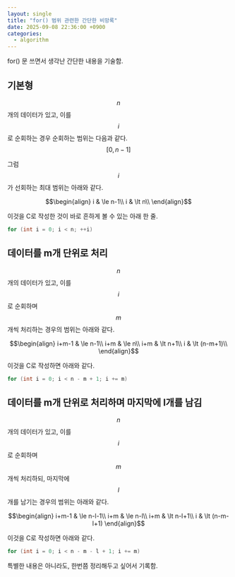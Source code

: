 ```yaml
---
layout: single
title: "for() 범위 관련한 간단한 비망록"
date: 2025-09-08 22:36:00 +0900
categories:
  - algorithm
---
```


for() 문 쓰면서 생각난 간단한 내용을 기술함.

## 기본형

$$n$$개의 데이터가 있고, 이를 $$i$$로 순회하는 경우 순회하는 범위는 다음과 같다.\
$$[0,n-1]$$

그럼 $$i$$가 선회하는 최대 범위는 아래와 같다.

$$\begin{align}
i & \le n-1\\
i & \lt n\\
\end{align}$$

이것을 C로 작성한 것이 바로 흔하게 볼 수 있는 아래 한 줄.
```c
for (int i = 0; i < n; ++i)
```

## 데이터를 m개 단위로 처리

$$n$$개의 데이터가 있고, 이를 $$i$$로 순회하며 $$m$$개씩 처리하는 경우의 범위는 아래와 같다.

$$\begin{align}
i+m-1 & \le n-1\\
i+m & \le n\\
i+m & \lt n+1\\
i & \lt (n-m+1)\\
\end{align}$$

이것을 C로 작성하면 아래와 같다.
```c
for (int i = 0; i < n - m + 1; i += m)
```

## 데이터를 m개 단위로 처리하며 마지막에 l개를 남김

$$n$$개의 데이터가 있고, 이를 $$i$$로 순회하며 $$m$$개씩 처리하되, 마지막에 $$l$$개를 남기는 경우의 범위는 아래와 같다.

$$\begin{align}
i+m-1 & \le n-l-1\\
i+m & \le n-l\\
i+m & \lt n-l+1\\
i & \lt (n-m-l+1)
\end{align}$$

이것을 C로 작성하면 아래와 같다.
```c
for (int i = 0; i < n - m - l + 1; i += m)
```

특별한 내용은 아니라도, 한번쯤 정리해두고 싶어서 기록함.
